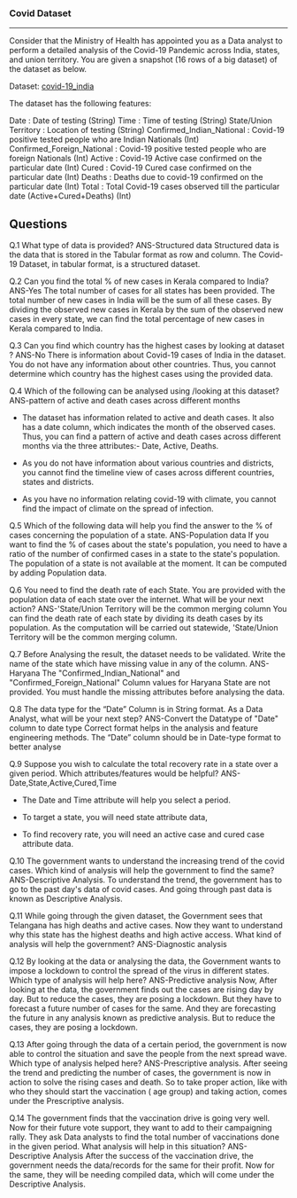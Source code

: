 ### Covid Dataset
***
Consider that the Ministry of Health has appointed you as a Data analyst to perform a detailed analysis of the Covid-19 Pandemic across India, states, and union territory. You are given a snapshot (16 rows of a big dataset) of the dataset as below. 
 
Dataset:
[covid-19_india](https://docs.google.com/spreadsheets/d/1Dyf2Mw5qDVpbUJgftAhh3x-urc3g8rAfEl-HWB_dKMw/edit#gid=1594341051)
 
The dataset has the following features: 
 
Date : Date of testing (String)
Time : Time of testing (String)
State/Union Territory : Location of testing (String)
Confirmed_Indian_National : Covid-19 positive tested people who are Indian Nationals (Int)
Confirmed_Foreign_National : Covid-19 positive tested people who are foreign Nationals (Int)
Active : Covid-19 Active case confirmed on the particular date (Int)
Cured : Covid-19 Cured case confirmed on the particular date (Int)
Deaths : Deaths due to covid-19 confirmed on the particular date (Int)
Total : Total Covid-19 cases observed till the particular date (Active+Cured+Deaths) (Int)

## Questions
Q.1 What type of data is provided?
ANS-Structured data 
Structured data is the data that is stored in the Tabular format as row and column. The Covid-19 Dataset, in tabular format, is a structured dataset.

Q.2 Can you find the total % of new cases in Kerala compared to India?
ANS-Yes
The total number of cases for all states has been provided. The total number of new cases in India will be the sum of all these cases. By dividing the observed new cases in Kerala by the sum of the observed new cases in every state, we can find the total percentage of new cases in Kerala compared to India. 

Q.3 Can you find which country has the highest cases by looking at dataset ?
ANS-No
There is information about Covid-19 cases of India in the dataset. You do not have any information about other countries. Thus, you cannot determine which country has the highest cases using the provided data. 

Q.4 Which of the following can be analysed using /looking at this dataset?
ANS-pattern of active and death cases across different months
- The dataset has information related to active and death cases. It also has a date column, which indicates the month of the observed cases. Thus, you can find a pattern of active and death cases across different months via the three attributes:- Date, Active, Deaths.

- As you do not have information about various countries and districts, you cannot find the timeline view of cases across different countries, states and districts.

- As you have no information relating covid-19 with climate, you cannot find the impact of climate on the spread of infection.

Q.5 Which of the following data will help you find the answer to the % of cases concerning the population of a state.
ANS-Population data
If you want to find the % of cases about the state's population, you need to have a ratio of the number of confirmed cases in a state to the state's population. The population of a state is not available at the moment. It can be computed by adding Population data. 

Q.6 You need to find the death rate of each State. You are provided with the population data of each state over the internet. What will be your next action?
ANS-'State/Union Territory will be the common merging column
You can find the death rate of each state by dividing its death cases by its population. As the computation will be carried out statewide, 'State/Union Territory will be the common merging column.

Q.7 Before Analysing the result, the dataset needs to be validated.
Write the name of the state which have missing value in any of the column.
ANS-Haryana
The "Confirmed_Indian_National" and "Confirmed_Foreign_National" Column values for Haryana State are not provided. You must handle the missing attributes before analysing the data.

Q.8 The data type for the “Date” Column is in String format. As a Data Analyst, what will be your next step?
ANS-Convert the Datatype of "Date" column to date type 
Correct format helps in the analysis and feature engineering methods. The “Date” column should be in Date-type format to better analyse

Q.9 Suppose you wish to calculate the total recovery rate in a state over a given period. Which attributes/features would be helpful?
ANS-Date,State,Active,Cured,Time
- The Date and Time attribute will help you select a 
period. 

- To target a state, you will need state attribute data, 

- To find recovery rate, you will need an active case 
 and cured case attribute data.

Q.10 The government wants to understand the increasing trend of the covid cases. Which kind of analysis will help the government to find the same?
ANS-Descriptive Analysis.
To understand the trend, the government has to go to the past day's data of covid cases. And going through past data is known as Descriptive Analysis. 

Q.11 While going through the given dataset, the Government sees that Telangana has high deaths and active cases. Now they want to understand why this state has the highest deaths and high active access. What kind of analysis will help the government?
ANS-Diagnostic analysis

Q.12 By looking at the data or analysing the data, the Government wants to impose a lockdown to control the spread of the virus in different states. Which type of analysis will help here?
ANS-Predictive analysis
Now, After looking at the data, the government finds out the cases are rising day by day. But to reduce the cases, they are posing a lockdown. But they have to forecast a future number of cases for the same. And they are forecasting the future in any analysis known as predictive analysis. But to reduce the cases, they are posing a lockdown.

Q.13 After going through the data of a certain period, the government is now able to control the situation and save the people from the next spread wave. Which type of analysis helped here?
ANS-Prescriptive analysis.
After seeing the trend and predicting the number of cases, the government is now in action to solve the rising cases and death. So to take proper action, like with who they should start the vaccination ( age group) and taking action, comes under the Prescriptive analysis.

Q.14 The government finds that the vaccination drive is going very well. Now for their future vote support, they want to add to their campaigning rally. They ask Data analysts to find the total number of vaccinations done in the given period. What analysis will help in this situation?
ANS-Descriptive Analysis
After the success of the vaccination drive, the government needs the data/records for the same for their profit. Now for the same, they will be needing compiled data, which will come under the Descriptive Analysis.
